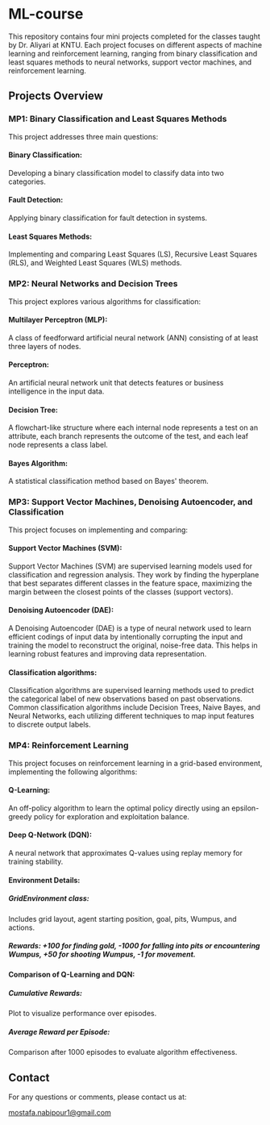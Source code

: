 # ML-course

This repository contains four mini projects completed for the classes taught by Dr. Aliyari at KNTU. Each project focuses on different aspects of machine learning and reinforcement learning, ranging from binary classification and least squares methods to neural networks, support vector machines, and reinforcement learning.
## Projects Overview
### MP1: Binary Classification and Least Squares Methods
This project addresses three main questions:

#### Binary Classification:
Developing a binary classification model to classify data into two categories.
#### Fault Detection:
Applying binary classification for fault detection in systems.
#### Least Squares Methods:
Implementing and comparing Least Squares (LS), Recursive Least Squares (RLS), and Weighted Least Squares (WLS) methods.
### MP2: Neural Networks and Decision Trees
This project explores various algorithms for classification:

#### Multilayer Perceptron (MLP):
A class of feedforward artificial neural network (ANN) consisting of at least three layers of nodes.
#### Perceptron: 
An artificial neural network unit that detects features or business intelligence in the input data.
#### Decision Tree:
A flowchart-like structure where each internal node represents a test on an attribute, each branch represents the outcome of the test, and each leaf node represents a class label.
#### Bayes Algorithm:
A statistical classification method based on Bayes' theorem.


### MP3: Support Vector Machines, Denoising Autoencoder, and Classification
This project focuses on implementing and comparing:

#### Support Vector Machines (SVM):
Support Vector Machines (SVM) are supervised learning models used for classification and regression analysis. They work by finding the hyperplane that best separates different classes in the feature space, maximizing the margin between the closest points of the classes (support vectors).


#### Denoising Autoencoder (DAE):
A Denoising Autoencoder (DAE) is a type of neural network used to learn efficient codings of input data by intentionally corrupting the input and training the model to reconstruct the original, noise-free data. This helps in learning robust features and improving data representation.


#### Classification algorithms:
Classification algorithms are supervised learning methods used to predict the categorical label of new observations based on past observations. Common classification algorithms include Decision Trees, Naive Bayes, and Neural Networks, each utilizing different techniques to map input features to discrete output labels.

### MP4: Reinforcement Learning
This project focuses on reinforcement learning in a grid-based environment, implementing the following algorithms:

#### Q-Learning: 
An off-policy algorithm to learn the optimal policy directly using an epsilon-greedy policy for exploration and exploitation balance.
#### Deep Q-Network (DQN): 
A neural network that approximates Q-values using replay memory for training stability.
#### Environment Details:
##### GridEnvironment class: 
Includes grid layout, agent starting position, goal, pits, Wumpus, and actions.
##### Rewards: +100 for finding gold, -1000 for falling into pits or encountering Wumpus, +50 for shooting Wumpus, -1 for movement.
#### Comparison of Q-Learning and DQN:
##### Cumulative Rewards: 
Plot to visualize performance over episodes.
##### Average Reward per Episode:
Comparison after 1000 episodes to evaluate algorithm effectiveness.



## Contact
For any questions or comments, please contact us at:

mostafa.nabipour1@gmail.com
